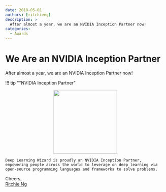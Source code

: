 ```yaml
---
date: 2018-05-01
authors: [ritchieng]
description: >
  After almost a year, we are an NVIDIA Inception Partner now!
categories:
  - Awards
---
```


# We Are an NVIDIA Inception Partner

After almost a year, we are an NVIDIA Inception Partner now!

<!-- more -->

!!! tip ""NVIDIA Inception Partner"
    <center><img src="https://res.cloudinary.com/ritchieng/image/upload/v1532596192/deeplearningwizard.com/nvidia_inception.png" style="width:200px"/></center>
    
    Deep Learning Wizard is proudly an NVIDIA Inception Partner, empowering people across the world to leverage on deep learning via open-source programming languages and frameworks to solve problems. 

Cheers,
<br />[Ritchie Ng](https://www.ritchieng.com/)